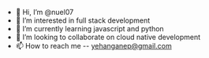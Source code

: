 - 👋 Hi, I’m @nuel07
- 👀 I’m interested in full stack development
- 🌱 I’m currently learning javascript and python
- 💞️ I’m looking to collaborate on cloud native development
- 📫 How to reach me -- yehanganep@gmail.com

<!---
nuel07/nuel07 is a ✨ special ✨ repository because its `README.md` (this file) appears on your GitHub profile.
You can click the Preview link to take a look at your changes.
--->
